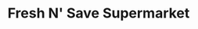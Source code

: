---
title: "Fresh N' Save Supermarket"
url: /sunnyside/fresh-n-save-supermarket/
shop: Supermarkt
---